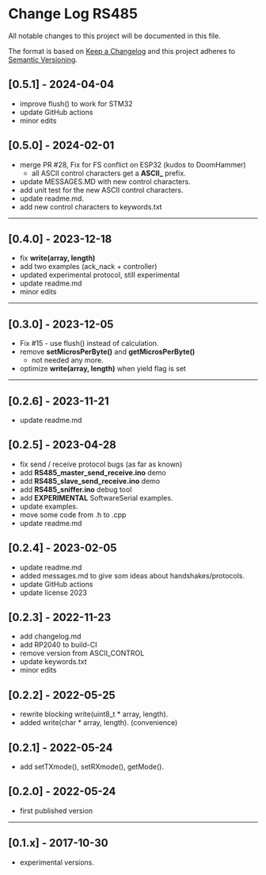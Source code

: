 # Change Log RS485

All notable changes to this project will be documented in this file.

The format is based on [Keep a Changelog](http://keepachangelog.com/)
and this project adheres to [Semantic Versioning](http://semver.org/).


## [0.5.1] - 2024-04-04
- improve flush() to work for STM32
- update GitHub actions
- minor edits


## [0.5.0] - 2024-02-01
- merge PR #28, Fix for FS conflict on ESP32 (kudos to DoomHammer)
  - all ASCII control characters get a **ASCII_** prefix.
- update MESSAGES.MD with new control characters.
- add unit test for the new ASCII control characters.
- update readme.md.
- add new control characters to keywords.txt

----

## [0.4.0] - 2023-12-18
- fix **write(array, length)**
- add two examples (ack_nack + controller)
- updated experimental protocol, still experimental
- update readme.md
- minor edits

----

## [0.3.0] - 2023-12-05
- Fix #15 - use flush() instead of calculation.
- remove **setMicrosPerByte()** and **getMicrosPerByte()**
  - not needed any more.
- optimize **write(array, length)** when yield flag is set

----

## [0.2.6] - 2023-11-21
- update readme.md

## [0.2.5] - 2023-04-28
- fix send / receive protocol bugs (as far as known)
- add **RS485_master_send_receive.ino** demo
- add **RS485_slave_send_receive.ino** demo
- add **RS485_sniffer.ino** debug tool
- add **EXPERIMENTAL** SoftwareSerial examples.
- update examples.
- move some code from .h to .cpp
- update readme.md

## [0.2.4] - 2023-02-05
- update readme.md
- added messages.md to give som ideas about handshakes/protocols.
- update GitHub actions
- update license 2023

## [0.2.3] - 2022-11-23
- add changelog.md
- add RP2040 to build-CI
- remove version from ASCII_CONTROL
- update keywords.txt
- minor edits

## [0.2.2] - 2022-05-25
- rewrite blocking write(uint8_t \* array, length).
- added write(char \* array, length). (convenience)

## [0.2.1] - 2022-05-24
- add setTXmode(), setRXmode(), getMode().

## [0.2.0] - 2022-05-24
- first published version

----

## [0.1.x] - 2017-10-30
- experimental versions.
